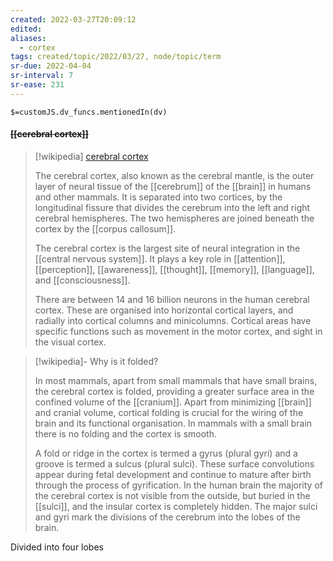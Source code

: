 ```yaml
---
created: 2022-03-27T20:09:12 
edited: 
aliases:
  - cortex
tags: created/topic/2022/03/27, node/topic/term
sr-due: 2022-04-04
sr-interval: 7
sr-ease: 231
---
```

`$=customJS.dv_funcs.mentionedIn(dv)`

#### <s class="topic-title">[[cerebral cortex]]</s>

> [!wikipedia] [cerebral cortex](https://en.wikipedia.org/wiki/Cerebral%20cortex)
> 
> The cerebral cortex, also known as the cerebral mantle, is the outer layer of neural tissue of the [[cerebrum]] of the [[brain]] in humans and other mammals.  It is separated into two cortices, by the longitudinal fissure that divides the cerebrum into the left and right cerebral hemispheres. The two hemispheres are joined beneath the cortex by the [[corpus callosum]]. 
> 
> The cerebral cortex is the largest site of neural integration in the [[central nervous system]]. It plays a key role in  [[attention]], [[perception]], [[awareness]], [[thought]], [[memory]], [[language]], and [[consciousness]].
> 
> 
> There are between 14 and 16 billion neurons in the human cerebral cortex. These are organised into horizontal cortical layers, and radially into cortical columns and minicolumns. Cortical areas have specific functions such as movement in the motor cortex, and sight in the visual cortex.

> [!wikipedia]- Why is it folded?
> 
> In most mammals, apart from small mammals that have small brains, the cerebral cortex is folded, providing a greater surface area in the confined volume of the [[cranium]]. Apart from minimizing [[brain]] and cranial volume, cortical folding is crucial for the wiring of the brain and its functional organisation. In mammals with a small brain there is no folding and the cortex is smooth.
> 
> A fold or ridge in the cortex is termed a gyrus (plural gyri) and a groove is termed a sulcus (plural sulci). These surface convolutions appear during fetal development and continue to mature after birth through the process of gyrification. In the human brain the majority of the cerebral cortex is not visible from the outside, but buried in the [[sulci]], and the insular cortex is completely hidden. The major sulci and gyri mark the divisions of the cerebrum into the lobes of the brain.

Divided into four lobes
